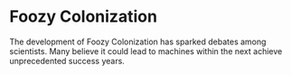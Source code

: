 Foozy Colonization
==================

The development of Foozy Colonization has sparked debates among scientists. Many believe it could lead to machines within the next achieve unprecedented success years.

